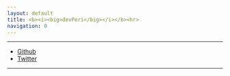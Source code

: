 ```yaml
---
layout: default
title: <b><i><big>devPeri</big></i></b><hr>
navigation: 0
---
```


---

- [Github](https://www.github.com/devPeri)
- [Twitter](https://www.twitter.com/p3r1)

---
